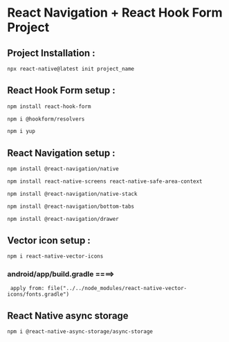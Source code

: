 # React Navigation + React Hook Form Project

## Project Installation :

```bash
npx react-native@latest init project_name
```

## React Hook Form setup :

```bash
npm install react-hook-form
```

```bash
npm i @hookform/resolvers
```

```bash
npm i yup
```

## React Navigation setup :

```bash
npm install @react-navigation/native
```

```bash
npm install react-native-screens react-native-safe-area-context
```

```bash
npm install @react-navigation/native-stack
```

```bash
npm install @react-navigation/bottom-tabs
```

```bash
npm install @react-navigation/drawer
```

## Vector icon setup :

```bash
npm i react-native-vector-icons
```

### android/app/build.gradle ====>

     apply from: file("../../node_modules/react-native-vector-icons/fonts.gradle")

## React Native async storage

```bash
npm i @react-native-async-storage/async-storage
```
